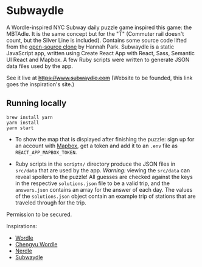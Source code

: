 # Subwaydle

A Wordle-inspired NYC Subway daily puzzle game inspired this game: the MBTAdle. It is the same concept but for the "T" (Commuter rail doesn't count, but the Silver Line is included). Contains some source code lifted from the [open-source clone](https://github.com/cwackerfuss/word-guessing-game) by Hannah Park. Subwaydle is a static JavaScript app, written using Create React App with React, Sass, Semantic UI React and Mapbox. A few Ruby scripts were written to generate JSON data files used by the app.

See it live at ~~https://www.subwaydle.com~~ (Website to be founded, this link goes the inspiration's site.)

## Running locally

`````
brew install yarn
yarn install
yarn start
`````

* To show the map that is displayed after finishing the puzzle: sign up for an account with [Mapbox](https://www.mapbox.com), get a token and add it to an `.env` file as `REACT_APP_MAPBOX_TOKEN`.

* Ruby scripts in the `scripts/` directory produce the JSON files in `src/data` that are used by the app. *Warning:* viewing the `src/data` can reveal spoilers to the puzzle! All guesses are checked against the keys in the respective `solutions.json` file to be a valid trip, and the `answers.json` contains an array for the answer of each day. The values of the `solutions.json` object contain an example trip of stations that are traveled through for the trip.

Permission to be secured.

Inspirations:
* [Wordle](https://www.powerlanguage.co.uk/wordle/)
* [Chengyu Wordle](https://cheeaun.github.io/chengyu-wordle/)
* [Nerdle](https://nerdlegame.com/)
* [Subwaydle](https://www.subwaydle.com)

